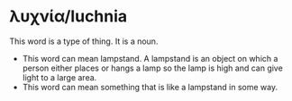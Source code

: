 # λυχνία/luchnia
This word is a type of thing. It is a noun.

* This word can mean lampstand. A lampstand is an object on which a person either places or hangs a lamp so the lamp is high and can give light to a large area.
* This word can mean something that is like a lampstand in some way.
